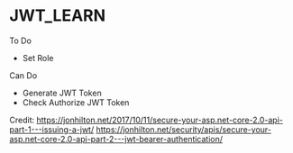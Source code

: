 # JWT_LEARN

To Do
- Set Role

Can Do
- Generate JWT Token
- Check Authorize JWT Token

Credit: 
https://jonhilton.net/2017/10/11/secure-your-asp.net-core-2.0-api-part-1---issuing-a-jwt/
https://jonhilton.net/security/apis/secure-your-asp.net-core-2.0-api-part-2---jwt-bearer-authentication/
